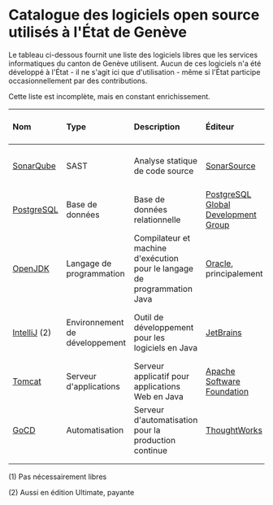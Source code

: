 Catalogue des logiciels open source utilisés à l'État de Genève
============

Le tableau ci-dessous fournit une liste des logiciels libres
que les services informatiques du canton de Genève utilisent.
Aucun de ces logiciels n'a été développé à l'État - il ne s'agit ici que
d'utilisation - même si l'État participe occasionnellement par des contributions.

Cette liste est incomplète, mais en constant enrichissement.

| Nom                                                         | Type                           | Description                                                              | Éditeur                                                                          |  Licence                                                | Équipes installatrices  | Solutions alternatives (1) | Langage de programmation | Mots-clés                                      |
|:------------------------------------------------------------|:-------------------------------|:-------------------------------------------------------------------------|:---------------------------------------------------------------------------------|:-------------------------------------------------------:|:------------------------|:---------------------------|:------------------------:|:-----------------------------------------------|
| [SonarQube](https://www.sonarsource.com/products/sonarqube) | SAST                           | Analyse statique de code source                                          | [SonarSource](https://www.sonarsource.com/)                                      | [LGPLv3](https://opensource.org/license/lgpl-3-0)       | Moyens de développement | Checkmarx                  |           Java           | "analyse statique" "qualité" "sécurité"        |
| [PostgreSQL](https://www.postgresql.org)                    | Base de données                | Base de données relationnelle                                            | [PostgreSQL Global Development Group](https://www.postgresql.org/developer/core) | [PostgreSQL](https://opensource.org/license/postgresql) | Bases de données        | Oracle, MariaDB            |            C             | "base de données" "relationnel"                |
| [OpenJDK](https://openjdk.org/)                             | Langage de programmation       | Compilateur et machine d'exécution pour le langage de programmation Java | [Oracle](https://www.oracle.com/), principalement                                | [GPLv2](https://opensource.org/license/gpl-2-0)         | Intégration             | .NET, PHP, node            |       C, C++, Java       | "langage" "Java" "JVM" "machine virtuelle"     |
| [IntelliJ](https://www.jetbrains.com/idea/) (2)             | Environnement de développement | Outil de développement pour les logiciels en Java                        | [JetBrains](https://fr.wikipedia.org/wiki/JetBrains)                             | [Apache 2.0](https://opensource.org/license/apache-2-0) | Développement           | Eclipse, NetBeans          |           Java           | "IDE" "environnement de développement", "Java" |
| [Tomcat](https://tomcat.apache.org)                         | Serveur d'applications         | Serveur applicatif pour applications Web en Java                         | [Apache Software Foundation](https://www.apache.org)                             | [Apache 2.0](https://opensource.org/license/apache-2-0) | Intégration             | JBoss, Spring Boot         |           Java           | "serveur d'applications" "Java"                |
| [GoCD](https://www.gocd.org)                                | Automatisation                 | Serveur d'automatisation pour la production continue                     | [ThoughtWorks](https://www.thoughtworks.com)                                     | [Apache 2.0](https://opensource.org/license/apache-2-0) | Intégration             | Jenkins X, ArgoCD          |     Java, TypeScript     | "automatisation" "déploiement" "production"    |
|                                                             |                                |                                                                          |                                                                                  |                                                         |                         |                            |                          |                                                |
|                                                             |                                |                                                                          |                                                                                  |                                                         |                         |                            |                          |                                                |


(1) Pas nécessairement libres

(2) Aussi en édition Ultimate, payante
